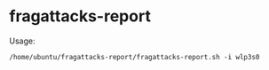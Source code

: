 # fragattacks-report
Usage:

```
/home/ubuntu/fragattacks-report/fragattacks-report.sh -i wlp3s0
```
